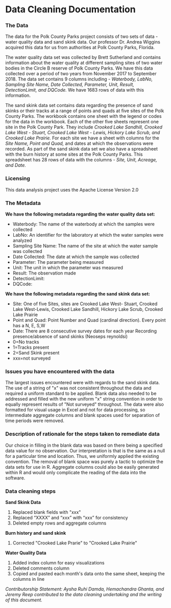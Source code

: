 # Data Cleaning Documentation

### The Data
The data for the Polk County Parks project consists of two sets of data - water quality data and sand skink data. Our professor Dr. Andrea Wiggins acquired this data for us from authorities at Polk County Parks, Florida. 

The water quality data set was collected by Brett Sutherland and contains information about the water quality at different sampling sites of two water bodies in the Circle B reserve of Polk County Parks. We have this data collected over a period of two years from November 2017 to September 2018. The data set contains 9 columns including - _Waterbody, LabNo, Sampling Site Name, Date Collected, Parameter, Unit, Result, DetectionLimit, and DQCode._ We have 1683 rows of data with this information.

The sand skink data set contains data regarding the presence of sand skinks or their tracks at a range of points and quads at five sites of the Polk County Parks. The workbook contains one sheet with the legend or codes for the data in the workbook. Each of the other five sheets represent one site in the Polk County Park. They include _Crooked Lake Sandhill, Crooked Lake West - Stuart, Crooked Lake West - Lewis, Hickory Lake Scrub, and Crooked Lake Prairie._ For each site we have a sheet with columns for the _Site Name, Point and Quad,_ and dates at which the observations were recorded. As part of the sand skink data set we also have a spreadsheet with the burn history at some sites at the Polk County Parks. This spreadsheet has 28 rows of data with the columns - _Site, Unit, Acreage, and Date._

### Licensing
This data analysis project uses the Apache License Version 2.0

### The Metadata
**We have the following metadata regarding the water quality data set:**
* Waterbody: The name of the waterbody at which the samples were collected
* LabNo: An identifier for the laboratory at which the water samples were analyzed
* Sampling Site Name: The name of the site at which the water sample was collected
* Date Collected: The date at which the sample was collected
* Parameter: The parameter being measured
* Unit: The unit in which the parameter was measured
* Result: The observation made
* DetectionLimit:
* DQCode:

**We have the following metadata regarding the sand skink data set:**
* Site: One of five Sites, sites are Crooked Lake West- Stuart, Crooked Lake West-Lewis, Crooked Lake Sandhill, Hickory Lake Scrub, Crooked Lake Prairie
* Point and Quad: Point Number and Quad (cardinal direction). Every point has a N, E, S,W
* Date: There are 8 consecutive survey dates for each year
Recording presence/absence of sand skinks (Neoseps reynoldsi) 
* 0=No tracks
* 1=Tracks present
* 2=Sand Skink present
* xxx=not surveyed

### Issues you have encountered with the data
The largest issues encountered were with regards to the sand skink data. The use of a string of "x" was not consistent throughout the data and required a uniform standard to be applied. Blank data also needed to be addressed and filled with the new uniform "x" string convention in order to equally represent results of "Not surveyed" throughout. The data were also formatted for visual usage in Excel and not for data processing, so intermediate aggregate columns and blank spaces used for separation of time periods were removed.

### Description of rationale for the steps taken to remediate data
Our choice in filling in the blank data was based on there being a specified data value for no observation. Our interpretation is that is the same as a null for a particular time and location. Thus, we uniformly applied the existing convention. The removal of blank space was purely a tactic to optimize the data sets for use in R. Aggregate columns could also be easily generated within R and would only complicate the reading of the data into the software.

### Data cleaning steps
**Sand Skink Data**
1. Replaced blank fields with "xxx"
2. Replaced “XXXX” and “xxx” with “xxx” for consistency
3. Deleted empty rows and aggregate columns

**Burn history and sand skink**
1. Corrected "Crooked Lake Prarie" to "Crooked Lake Prairie"

**Water Quality Data**
1. Added index column for easy visualizations
2. Deleted comments column 
3. Copied and pasted each month's data onto the same sheet, keeping the columns in line

_Contributorship Statement: Aysha Ruhi Damda, Hemachandra Ghanta, and Jeremy Reep contributed to the data cleaning undertaking and the writing of this document._
